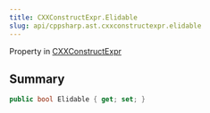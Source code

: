 ```yaml
---
title: CXXConstructExpr.Elidable
slug: api/cppsharp.ast.cxxconstructexpr.elidable
---
```

Property in [CXXConstructExpr](/api/cppsharp/ast/cxxconstructexpr)

## Summary



```csharp
public bool Elidable { get; set; }
```

